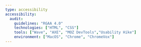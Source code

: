 ```yaml
---
type: accessibility
accessibility:
  audit:
    guidelines: "RGAA 4.0"
    technologies: ["HTML", "CSS"]
    tools: ["Wave", "AXE", "MOZ DevTools","Usability Hike"]
    environment: ["MacOS", "Chrome", "ChromeVox"]
---
```

